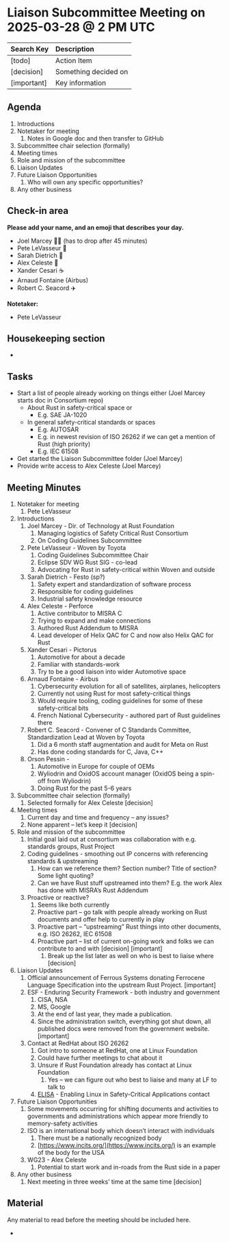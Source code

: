 # Liaison Subcommittee Meeting on 2025-03-28 @ 2 PM UTC

| Search Key | Description |
| :---- | :---- |
| \[todo\] | Action Item |
| \[decision\] | Something decided on |
| \[important\] | Key information |

## Agenda

1. Introductions  
2. Notetaker for meeting  
   1. Notes in Google doc and then transfer to GitHub  
3. Subcommittee chair selection (formally)  
4. Meeting times  
5. Role and mission of the subcommittee  
6. Liaison Updates  
7. Future Liaison Opportunities  
   1. Who will own any specific opportunities?  
8. Any other business

## Check-in area

**Please add your name, and an emoji that describes your day.**

* Joel Marcey 🌅🥱 (has to drop after 45 minutes)  
* Pete LeVasseur 📝  
* Sarah Dietrich 🙂  
* Alex Celeste 🙂  
* Xander Cesari ☕  
* Arnaud Fontaine (Airbus)  
* Robert C. Seacord ✈️

**Notetaker:**

* Pete LeVasseur

## Housekeeping section

* 

## Tasks

* Start a list of people already working on things either (Joel Marcey starts doc in Consortium repo)  
  * About Rust in safety-critical space or  
    * E.g. SAE JA-1020  
  * In general safety-critical standards or spaces  
    * E.g. AUTOSAR   
    * E.g. in newest revision of ISO 26262 if we can get a mention of Rust (high priority)  
    * E.g. IEC 61508  
* Get started the Liaison Subcommittee folder (Joel Marcey)  
* Provide write access to Alex Celeste (Joel Marcey)

## Meeting Minutes

1. Notetaker for meeting  
   1. Pete LeVasseur  
2. Introductions  
   1. Joel Marcey \- Dir. of Technology at Rust Foundation  
      1. Managing logistics of Safety Critical Rust Consortium  
      2. On Coding Guidelines Subcommittee  
   2. Pete LeVasseur \- Woven by Toyota  
      1. Coding Guidelines Subcommittee Chair  
      2. Eclipse SDV WG Rust SIG \- co-lead  
      3. Advocating for Rust in safety-critical within Woven and outside  
   3. Sarah Dietrich \- Festo (sp?)  
      1. Safety expert and standardization of software process  
      2. Responsible for coding guidelines  
      3. Industrial safety knowledge resource  
   4. Alex Celeste \- Perforce  
      1. Active contributor to MISRA C  
      2. Trying to expand and make connections  
      3. Authored Rust Addendum to MISRA  
      4. Lead developer of Helix QAC for C and now also Helix QAC for Rust  
   5. Xander Cesari \- Pictorus  
      1. Automotive for about a decade  
      2. Familiar with standards-work  
      3. Try to be a good liaison into wider Automotive space  
   6. Arnaud Fontaine \- Airbus  
      1. Cybersecurity evolution for all of satellites, airplanes, helicopters  
      2. Currently not using Rust for most safety-critical things  
      3. Would require tooling, coding guidelines for some of these safety-critical bits  
      4. French National Cybersecurity \- authored part of Rust guidelines there  
   7. Robert C. Seacord \- Convener of C Standards Committee, Standardization Lead at Woven by Toyota  
      1. Did a 6 month staff augmentation and audit for Meta on Rust  
      2. Has done coding standards for C, Java, C++  
   8. Orson Pessin \-   
      1. Automotive in Europe for couple of OEMs  
      2. Wyliodrin and OxidOS account manager (OxidOS being a spin-off from Wyliodrin)  
      3. Doing Rust for the past 5-6 years  
3. Subcommittee chair selection (formally)  
   1. Selected formally for Alex Celeste \[decision\]  
4. Meeting times  
   1. Current day and time and frequency – any issues?  
   2. None apparent – let’s keep it \[decision\]  
5. Role and mission of the subcommittee  
   1. Initial goal laid out at consortium was collaboration with e.g. standards groups, Rust Project  
   2. Coding guidelines \- smoothing out IP concerns with referencing standards & upstreaming  
      1. How can we reference them? Section number? Title of section? Some light quoting?  
      2. Can we have Rust stuff upstreamed into them? E.g. the work Alex has done with MISRA’s Rust Addendum  
   3. Proactive or reactive?  
      1. Seems like both currently  
      2. Proactive part – go talk with people already working on Rust documents and offer help to currently in play  
      3. Proactive part – “upstreaming” Rust things into other documents, e.g. ISO 26262, IEC 61508  
      4. Proactive part – list of current on-going work and folks we can contribute to and with \[decision\] \[important\]  
         1. Break up the list later as well on who is best to liaise where \[decision\]  
6. Liaison Updates  
   1. Official announcement of Ferrous Systems donating Ferrocene Language Specification into the upstream Rust Project. \[important\]  
   2. ESF \- Enduring Security Framework \- both industry and government  
      1. CISA, NSA  
      2. MS, Google  
      3. At the end of last year, they made a publication.  
      4. Since the administration switch, everything got shut down, all published docs were removed from the government website. \[important\]  
   3. Contact at RedHat about ISO 26262  
      1. Got intro to someone at RedHat, one at Linux Foundation  
      2. Could have further meetings to chat about it  
      3. Unsure if Rust Foundation already has contact at Linux Foundation  
         1. Yes – we can figure out who best to liaise and many at LF to talk to  
      4. [ELISA](https://elisa.tech/) \- Enabling Linux in Safety-Critical Applications contact  
7. Future Liaison Opportunities  
   1. Some movements occurring for shifting documents and activities to governments and administrations which appear more friendly to memory-safety activities  
   2. ISO is an international body which doesn’t interact with individuals  
      1. There must be a nationally recognized body  
      2. [https://www.incits.org/](https://www.incits.org/) is an example of the body for the USA  
   3. WG23 \- Alex Celeste  
      1. Potential to start work and in-roads from the Rust side in a paper  
8. Any other business  
   1. Next meeting in three weeks’ time at the same time \[decision\]

## Material

Any material to read before the meeting should be included here.

* 

